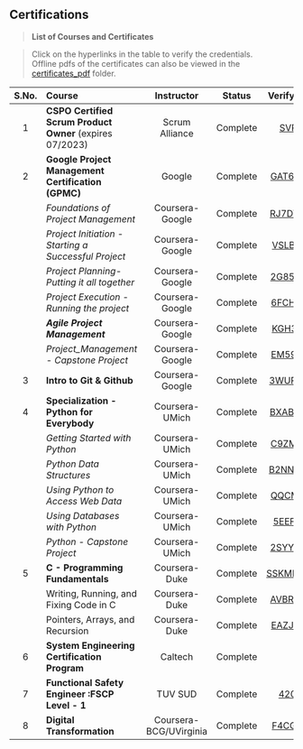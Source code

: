 ## Certifications
>**List of Courses and Certificates**

>Click on the hyperlinks in the table to verify the credentials.\
>Offline pdfs of the certificates can also be viewed in the [certificates_pdf](https://github.com/MD32764/Certifications/tree/main/certificates_pdf) folder. 


|S.No.| Course                         | Instructor         | Status   | Verify Credentials   |
|:-:| :------------------------------- |:------------------:| :---------:| :------------:|
|1| **CSPO Certified Scrum Product Owner** (expires 07/2023) | Scrum Alliance  | Complete | [SVPMUZBKG](https://bcert.me/svpmuzbkg)|
|2| **Google Project Management Certification (GPMC)** | Google | Complete | [GAT6J9UTD8MQ](https://www.credly.com/badges/dcf96851-1300-4b3c-83de-240b0545742c) |
|| _Foundations of Project Management_ | Coursera-Google | Complete | [RJ7DYF8UUCWD](https://www.coursera.org/account/accomplishments/certificate/RJ7DYF8UUCWD) |
|| _Project Initiation - Starting a Successful Project_ | Coursera-Google | Complete | [VSLBH6V8YS8Y](https://www.coursera.org/account/accomplishments/certificate/VSLBH6V8YS8Y) |
|| _Project Planning- Putting it all together_ | Coursera-Google | Complete | [2G85RWNHFSRE](https://www.coursera.org/account/accomplishments/certificate/2G85RWNHFSRE) |
|| _Project Execution - Running the project_ | Coursera-Google | Complete | [6FCHEYJTSHMY](https://www.coursera.org/account/accomplishments/certificate/6FCHEYJTSHMY) |
|| **_Agile Project Management_** | Coursera-Google | Complete | [KGH3LBEN2R2Y](https://www.coursera.org/account/accomplishments/certificate/KGH3LBEN2R2Y) |
|| _Project_Management - Capstone Project_ | Coursera-Google | Complete | [EM59L5Q4Q22R](https://www.coursera.org/account/accomplishments/certificate/EM59L5Q4Q22R) |
|3| **Intro to Git & Github** | Coursera-Google | Complete | [3WUPM6CKF8AR](https://www.coursera.org/account/accomplishments/certificate/3WUPM6CKF8AR) |
|4| **Specialization - Python for Everybody**|Coursera-UMich| Complete | [BXABDUQKK4QQ](https://www.coursera.org/account/accomplishments/specialization/certificate/BXABDUQKK4QQ) |
|| _Getting Started with Python_| Coursera-UMich| Complete| [C9ZMULKX5DR6](https://www.coursera.org/account/accomplishments/certificate/C9ZMULKX5DR6) |
|| _Python Data Structures_ | Coursera-UMich | Complete | [B2NNA8W6M83R](https://www.coursera.org/account/accomplishments/certificate/B2NNA8W6M83R) |
|| _Using Python to Access Web Data_ | Coursera-UMich | Complete | [QQCMR4ZB3J72](https://www.coursera.org/account/accomplishments/certificate/QQCMR4ZB3J72) |
|| _Using Databases with Python_ | Coursera-UMich | Complete | [5EEFB7QEYE34](https://www.coursera.org/account/accomplishments/certificate/5EEFB7QEYE34) |
|| _Python - Capstone Project_ | Coursera-UMich | Complete | [2SYYTTTUMA3C](https://www.coursera.org/account/accomplishments/certificate/2SYYTTTUMA3C) |
|5| **C - Programming Fundamentals** | Coursera-Duke | Complete | [SSKMMQWNYZWA](https://www.coursera.org/account/accomplishments/certificate/SSKMMQWNYZWA) |
|| Writing, Running, and Fixing Code in C | Coursera-Duke | Complete | [AVBRUYM2GQFS](https://www.coursera.org/account/accomplishments/certificate/AVBRUYM2GQFS) |
|| Pointers, Arrays, and Recursion | Coursera-Duke | Complete | [EAZJA5NPW4AE](https://www.coursera.org/account/accomplishments/certificate/EAZJA5NPW4AE) |
|6| **System Engineering Certification Program** | Caltech | Complete | [NA](NA) |
|7| **Functional Safety Engineer :FSCP Level - 1** | TUV SUD | Complete | [4209#36607](https://www.tuvsud.com/en-in/resource/certificate-finder/functional-safety-certified-persons) 
|8| **Digital Transformation** | Coursera-BCG/UVirginia | Complete | [F4CG6R8LBAUA](https://www.coursera.org/account/accomplishments/certificate/F4CG6R8LBAUA) |


